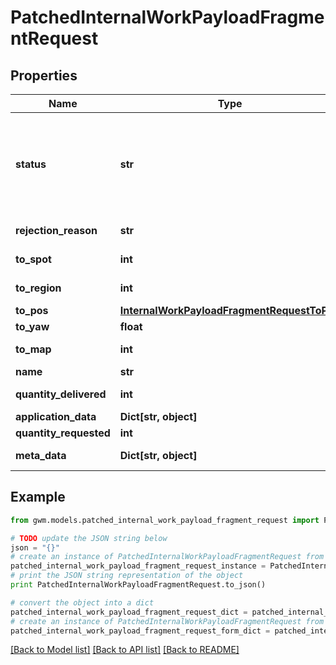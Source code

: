 # PatchedInternalWorkPayloadFragmentRequest


## Properties
Name | Type | Description | Notes
------------ | ------------- | ------------- | -------------
**status** | **str** | Status  * &#x60;NOT_STARTED&#x60; - Not Started * &#x60;IN_PROGRESS&#x60; - In Progress * &#x60;COMPLETED&#x60; - Completed * &#x60;REJECTED&#x60; - Rejected * &#x60;CANCELLED&#x60; - Cancelled * &#x60;TERMINAL_WITH_EXCEPTION&#x60; - Terminal With Exception * &#x60;SKIPPED&#x60; - Skipped * &#x60;PARTIALLY_COMPLETED&#x60; - Partially Completed | [optional] 
**rejection_reason** | **str** | Used as a rejection reason if the work payload fragment is rejected | [optional] 
**to_spot** | **int** | &#x60;id&#x60; of relevant related element eg: agent,map,site,spot,node,edge,external_device | [optional] 
**to_region** | **int** | &#x60;id&#x60; of relevant related element eg: agent,map,site,spot,node,edge,external_device | [optional] 
**to_pos** | [**InternalWorkPayloadFragmentRequestToPos**](InternalWorkPayloadFragmentRequestToPos.md) |  | [optional] 
**to_yaw** | **float** | Desired orientation in radians of the agent | [optional] 
**to_map** | **int** | &#x60;id&#x60; of relevant related element eg: agent,map,site,spot,node,edge,external_device | [optional] 
**name** | **str** | Name | [optional] 
**quantity_delivered** | **int** | How much was actually delivered to the customer | [optional] 
**application_data** | **Dict[str, object]** | JSON encoded application data for this object | [optional] 
**quantity_requested** | **int** | How many was requested by the order | [optional] 
**meta_data** | **Dict[str, object]** | optional JSON encoded metadata for this object | [optional] 

## Example

```python
from gwm.models.patched_internal_work_payload_fragment_request import PatchedInternalWorkPayloadFragmentRequest

# TODO update the JSON string below
json = "{}"
# create an instance of PatchedInternalWorkPayloadFragmentRequest from a JSON string
patched_internal_work_payload_fragment_request_instance = PatchedInternalWorkPayloadFragmentRequest.from_json(json)
# print the JSON string representation of the object
print PatchedInternalWorkPayloadFragmentRequest.to_json()

# convert the object into a dict
patched_internal_work_payload_fragment_request_dict = patched_internal_work_payload_fragment_request_instance.to_dict()
# create an instance of PatchedInternalWorkPayloadFragmentRequest from a dict
patched_internal_work_payload_fragment_request_form_dict = patched_internal_work_payload_fragment_request.from_dict(patched_internal_work_payload_fragment_request_dict)
```
[[Back to Model list]](../README.md#documentation-for-models) [[Back to API list]](../README.md#documentation-for-api-endpoints) [[Back to README]](../README.md)


